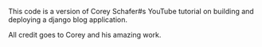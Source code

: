 This code is a version of Corey Schafer#s YouTube tutorial on building and deploying a django blog application. 

All credit goes to Corey and his amazing work.
